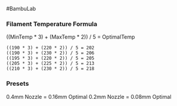 #BambuLab

### Filament Temperature Formula
((MinTemp * 3) + (MaxTemp * 2)) / 5 = OptimalTemp
```
((190 * 3) + (220 * 2)) / 5‎ = 202
((190 * 3) + (230 * 2)) / 5‎ = 206
((195 * 3) + (220 * 2)) / 5‎ = 205
((205 * 3) + (225 * 2)) / 5‎ = 213
((210 * 3) + (230 * 2)) / 5‎ = 218
```

### Presets
0.4mm Nozzle = 0.16mm Optimal 
0.2mm Nozzle = 0.08mm Optimal
